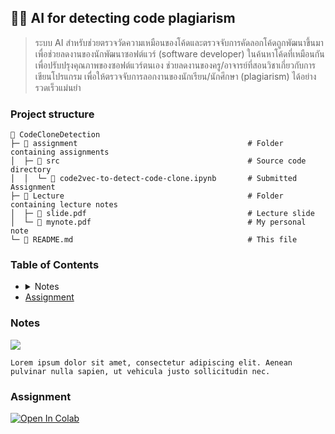 <h2 id="codeclonedetection">
    🕵🏼 AI for detecting code plagiarism
</h2>

> ระบบ AI สำหรับช่วยตรวจวัดความเหมือนของโค้ดและตรวจจับการคัดลอกโค้ดถูกพัฒนาขึ้นมาเพื่อช่วยลดงานของนักพัฒนาซอฟต์แวร์ (software developer) ในค้นหาโค้ดที่เหมือนกัน เพื่อปรับปรุงคุณภาพของซอฟต์แวร์ตนเอง ช่วยลดงานของครู/อาจารย์ที่สอนวิชาเกี่ยวกับการเขียนโปรแกรม เพื่อให้ตรวจจับการลอกงานของนักเรียน/นักศึกษา (plagiarism) ได้อย่างรวดเร็วแม่นยำ

### Project structure

```plaintext
📂 CodeCloneDetection
├─ 📂 assignment                                      # Folder containing assignments
│  ├─ 📂 src                                          # Source code directory
│  │  └─ 📄 code2vec-to-detect-code-clone.ipynb       # Submitted Assignment
├─ 📂 Lecture                                         # Folder containing lecture notes
│  ├─ 📄 slide.pdf                                    # Lecture slide
│  └─ 📄 mynote.pdf                                   # My personal note
└─ 📄 README.md                                       # This file
```

### Table of Contents

<ul>
  <li>
  <details>
    <summary>Notes</summary>
    <ul>
      <li>blahblah</li>
      <li>blahblah</li>
    </ul>
  </details>
  </li>
  <li>
   <a href="#assignment">
    Assignment
    </a>
  </li>
</ul>

### Notes
[<img src="https://img.shields.io/badge/view%20in%20notion-grey?style=for-the-badge&logo=notion" />](https://xinnypie.notion.site/AI-for-detecting-code-plagiarism-d6da4d5671f84e08b1595cb7d32da919?pvs=4)


```plaintext
Lorem ipsum dolor sit amet, consectetur adipiscing elit. Aenean pulvinar nulla sapien, ut vehicula justo sollicitudin nec.
```

### Assignment

<a target="_blank" href="https://colab.research.google.com/github/xinnypie/pmb-u-ai/tree/master/CodeCloneDetection/assignment/src/code2vec-to-detect-code-clone.ipynb">
  <img src="https://colab.research.google.com/assets/colab-badge.svg" alt="Open In Colab"/>
</a>
